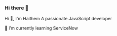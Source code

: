 ### Hi there 👋


Hi 👋, I'm Haithem
A passionate JavaScript developer 

🌱 I’m currently learning ServiceNow






